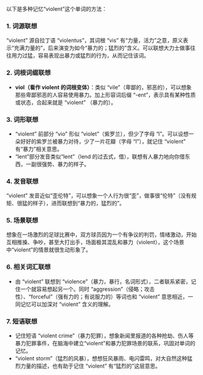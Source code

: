 以下是多种记忆“violent”这个单词的方法：
### 1. 词源联想
“violent” 源自拉丁语 “violentus”，其词根 “vis” 有“力量，活力”之意，原义表示“充满力量的”，后来演变为如今“暴力的；猛烈的”含义。可以联想大力士做事往往用力过猛，容易表现出暴力或猛烈的行为，从而记住该词。
### 2. 词根词缀联想
 - **viol（看作 violent 的词根变体）**：类似 “vile”（卑鄙的，邪恶的），可以想象那些卑鄙邪恶的人容易使用暴力。加上形容词后缀 “-ent”，表示具有某种性质或状态，合起来就是 “violent” （暴力的）。
### 3. 词形联想
 - “violent” 前部分 “vio” 形似 “violet”（紫罗兰），但少了字母 “l”。可以设想一朵好好的紫罗兰被暴力对待，少了一片花瓣（字母 “l”），就记住 “violent” 有“暴力”相关意思。
 - “lent”部分发音类似“lent”（lend 的过去式，借），联想有人暴力地向你借东西，一副很强势、暴力的样子。
### 4. 发音联想
“violent” 发音近似“歪伦特”，可以想象一个人行为很“歪”，做事很“伦特”（没有规矩、很猛的样子），进而联想到“暴力的，猛烈的”。
### 5. 场景联想
想象在一场激烈的足球比赛中，双方球员因为一个有争议的判罚，情绪激动，开始互相推搡、争吵，甚至大打出手，场面极其混乱和暴力（violent），这个场景中“violent”的情景就很生动形象了。
### 6. 相关词汇联想
 - 由 “violent” 联想到 “violence”（暴力，暴行，名词形式），二者联系紧密，记住一个就容易想起另一个。同时 “aggression”（侵略；攻击性）、“forceful”（强有力的；有说服力的）等词也和 “violent” 意思相近，一同记忆可以加深对 “violent” 含义的理解。
### 7. 短语联想
 - 记住短语 “violent crime”（暴力犯罪），想象新闻里报道的各种抢劫、伤人等暴力犯罪事件，在脑海中建立“violent”和暴力犯罪场景的联系，巩固对单词的记忆。
 - “violent storm”（猛烈的风暴），想想狂风暴雨、电闪雷鸣，对大自然这种猛烈力量的描述，也有助于记住 “violent” 有“猛烈的”这层意思。 